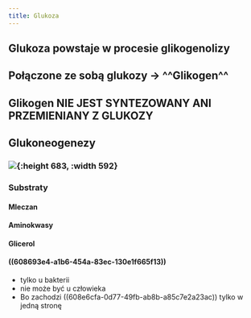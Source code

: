 ```yaml
---
title: Glukoza
---
```


## Glukoza powstaje w procesie glikogenolizy
## Połączone ze sobą glukozy → ^^Glikogen^^
## Glikogen **NIE JEST SYNTEZOWANY ANI PRZEMIENIANY Z GLUKOZY**
## Glukoneogenezy
### ![](https://media.discordapp.net/attachments/738092871021756817/841262273124368464/unknown.png?width=592&height=675){:height 683, :width 592}
### Substraty
#### Mleczan
#### Aminokwasy
#### Glicerol
#### ((608693e4-a1b6-454a-83ec-130e1f665f13)) 
* tylko u bakterii
* nie może być u człowieka
* Bo zachodzi ((608e6cfa-0d77-49fb-ab8b-a85c7e2a23ac)) tylko w jedną stronę
